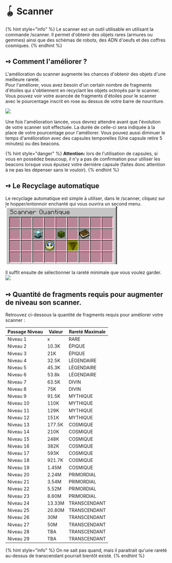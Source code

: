 # 🪀 Scanner

{% hint style="info" %}
Le scanner est un outil utilisable en utilisant la commande /scanner. Il permet d'obtenir des objets rares (armures ou gemmes) ainsi que des schémas de robots, des ADN d'oeufs et des coffres cosmiques.
{% endhint %}

## **➺** Comment l'améliorer ?

L'amélioration du scanner augmente les chances d'obtenir des objets d'une meilleure rareté.\
Pour l'améliorer, vous avez besoin d'un certain nombre de fragments d'étoiles qui s'obtiennent en recyclant les objets octroyés par le scanner. Vous pouvez voir votre avancée de fragments d'étoiles pour le scanner avec le pourcentage inscrit en rose au dessus de votre barre de nourriture.

![](../ressources/scanner\_pourcent.png)

Une fois l'amélioration lancée, vous devrez attendre avant que l'évolution de votre scanner soit effectuée. La durée de celle-ci sera indiquée à la place de votre pourcentage pour l'améliorer. Vous pouvez aussi diminuer le temps d'amélioration avec des capsules temporelles (Une capsule retire 5 minutes) ou des beacons.

{% hint style="danger" %}
**Attention:** lors de l'utilisation de capsules, si vous en possédez beaucoup, il n'y a pas de confirmation pour utiliser les beacons lorsque vous épuisez votre dernière capsule (faites donc attention à ne pas les dépenser sans le vouloir).
{% endhint %}

## **➺** Le Recyclage automatique

Le recyclage automatique est simple à utiliser, dans le /scanner, cliquez sur le hopper/entonnoir enchanté qui vous ouvrira un second menu.\
![](../ressources/scanner.png)

Il suffit ensuite de sélectionner la rareté minimale que vous voulez garder.\
![](../ressources/emnu\_recyclage.png)

## **➺** Quantité de fragments requis pour augmenter de niveau son scanner.

Retrouvez ci-dessous la quantité de fragments requis pour améliorer votre scanner :

| Passage Niveau | Valeur | Rareté Maximale |
| -------------- | ------ | --------------- |
| Niveau 1       | x      | RARE            |
| Niveau 2       | 10.3K  | ÉPIQUE          |
| Niveau 3       | 21K    | ÉPIQUE          |
| Niveau 4       | 32.5K  | LÉGENDAIRE      |
| Niveau 5       | 45.3K  | LÉGENDAIRE      |
| Niveau 6       | 53.8k  | LÉGENDAIRE      |
| Niveau 7       | 63.5K  | DIVIN           |
| Niveau 8       | 75K    | DIVIN           |
| Niveau 9       | 91.5K  | MYTHIQUE        |
| Niveau 10      | 110K   | MYTHIQUE        |
| Niveau 11      | 129K   | MYTHIQUE        |
| Niveau 12      | 151K   | MYTHIQUE        |
| Niveau 13      | 177.5K | COSMIQUE        |
| Niveau 14      | 210K   | COSMIQUE        |
| Niveau 15      | 248K   | COSMIQUE        |
| Niveau 16      | 382K   | COSMIQUE        |
| Niveau 17      | 593K   | COSMIQUE        |
| Niveau 18      | 921.7K | COSMIQUE        |
| Niveau 19      | 1.45M  | COSMIQUE        |
| Niveau 20      | 2.24M  | PRIMORDIAL      |
| Niveau 21      | 3.54M  | PRIMORDIAL      |
| Niveau 22      | 5.52M  | PRIMORDIAL      |
| Niveau 23      | 8.60M  | PRIMORDIAL      |
| Niveau 24      | 13.33M | TRANSCENDANT    |
| Niveau 25      | 20.80M | TRANSCENDANT    |
| Niveau 26      | 30M    | TRANSCENDANT    |
| Niveau 27      | 50M    | TRANSCENDANT    |
| Niveau 28      | TBA    | TRANSCENDANT    |
| Niveau 29      | TBA    | TRANSCENDANT    |

{% hint style="info" %}
On ne sait pas quand, mais il paraitrait qu'une rareté au-dessus de transcendant pourrait bientôt existé.
{% endhint %}
